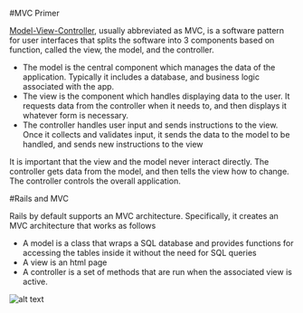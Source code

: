#MVC Primer

[Model-View-Controller](http://en.wikipedia.org/wiki/Model%E2%80%93view%E2%80%93controller), usually abbreviated as MVC, is a software pattern for user interfaces that splits the software into 3 components based on function, called the view, the model, and the controller.

- The model is the central component which manages the data of the application. Typically it includes a database, and business logic associated with the app.
- The view is the component which handles displaying data to the user. It requests data from the controller when it needs to, and then displays it whatever form is necessary.
- The controller handles user input and sends instructions to the view. Once it collects and validates input, it sends the data to the model to be handled, and sends new instructions to the view

It is important that the view and the model never interact directly. The controller gets data from the model, and then tells the view how to change. The controller controls the overall application. 

#Rails and MVC

Rails by default supports an MVC architecture. Specifically, it creates an MVC architecture that works as follows
- A model is a class that wraps a SQL database and provides functions for accessing the tables inside it without the need for SQL queries
- A view is an html page
- A controller is a set of methods that are run when the associated view is active.

![alt text](https://camo.githubusercontent.com/569fe8a8431ec8532a7ff5e4debc12bf9d86f962/687474703a2f2f7261696c737475746f7269616c2e6f72672f696d616765732f666967757265732f6d76635f64657461696c65642d66756c6c2e706e67 "MVC example")

